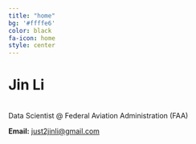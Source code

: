 ```yaml
---
title: "home"
bg: '#ffffe6' 
color: black
fa-icon: home
style: center
---
```



# **Jin Li**



<br>Data Scientist @ Federal Aviation Administration (FAA)<br>

**Email:** just2jinli@gmail.com<br>
